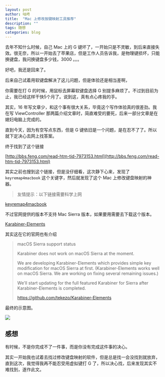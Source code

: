 ```yaml
---
layout: post
author: 咕咚
title:  "Mac 上修改按键映射工具推荐"
description: ""
tags: 随想
categories: blog 
---
```


去年不知什么时候，自己 Mac 上的 G 键坏了，一开始只是不灵敏，到后来直接失效。很无奈，所以一开始去了苹果店，但是工作人员告诉我，是物理键损坏，只能换键盘，我问换键盘多少钱，3000 。。。

好吧，我还是回来了。

后来自己试着用软键盘解决了这儿问题，但是体验还是相当差啊，

你需要在打 G 的时候，用鼠标去屏幕软键盘选择 G 
别提多麻烦了。不过到目前为止，我已经这样干快5个月了。说到这，真有点心疼我的手。

其实，16 年写文章少，和这个事有很大关系，毕竟这个写作体验真的很差劲。我在写 ViewController 那两篇介绍文章时，简直难受的要死，后来一部分文章是在媳妇电脑上完成的。

直到今天，因为有空写点东西，但是 G 键依旧是一个问题，是在忍不了了。所以就下定决心去网上找答案。

终于找到了这个链接

 [http://bbs.feng.com/read-htm-tid-7973153.html](http://bbs.feng.com/read-htm-tid-7973153.html)

其实之前也搜到这个链接，但是没仔细看，这次静下心来，发现了 `keyremap4macbook` 这个关键字，然后就发现了这个 Mac 上修改键盘映射的神器。

> 友情提示：以下链接需要科学上网

 [keyremap4macbook](https://pqrs.org/osx/karabiner/)

不过官网提供的版本不支持 Mac Sierra 版本，如果要用需要去下载这个版本。

 [Karabiner-Elements](https://github.com/tekezo/Karabiner-Elements)

其实这在它的官网也有介绍

>macOS Sierra support status
>
>Karabiner does not work on macOS Sierra at the moment.
>
>We are developing Karabiner-Elements which provides simple key modification for macOS Sierra at first.
>(Karabiner-Elements works well on macOS Sierra. We are working on fixing several remaining issues.)
>
>We'll start updating for the full featured Karabiner for Sierra after Karabiner-Elements is completed.
>
>https://github.com/tekezo/Karabiner-Elements

最终的示意图。

![](http://7xr9gx.com1.z0.glb.clouddn.com/key_edit_mac.png)

## 感想

有时候，不是你完成不了一件事，而是你没有完成这件事的决心。

其实一开始我也试着去找过修改键盘映射的软件，但是总是找一会没找到就放弃，直到这次，我觉得我再不能忍受用虚拟键打 G 了，所以决心找，后来发现其实不难找到，遂作此文。


